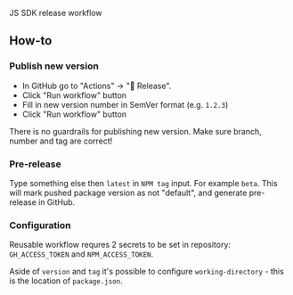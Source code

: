 JS SDK release workflow

## How-to

### Publish new version

- In GitHub go to "Actions" → "🚀 Release".
- Click "Run workflow" button
- Fill in new version number in SemVer format (e.g. `1.2.3`)
- Click "Run workflow" button

There is no guardrails for publishing new version. Make sure branch, number and tag are correct!

### Pre-release

Type something else then `latest` in `NPM tag` input. For example `beta`. This will mark pushed package version as not "default", and generate pre-release in GitHub.

### Configuration

Reusable workflow requres 2 secrets to be set in repository: `GH_ACCESS_TOKEN` and `NPM_ACCESS_TOKEN`.

Aside of `version` and `tag` it's possible to configure `working-directory` - this is the location of `package.json`.
